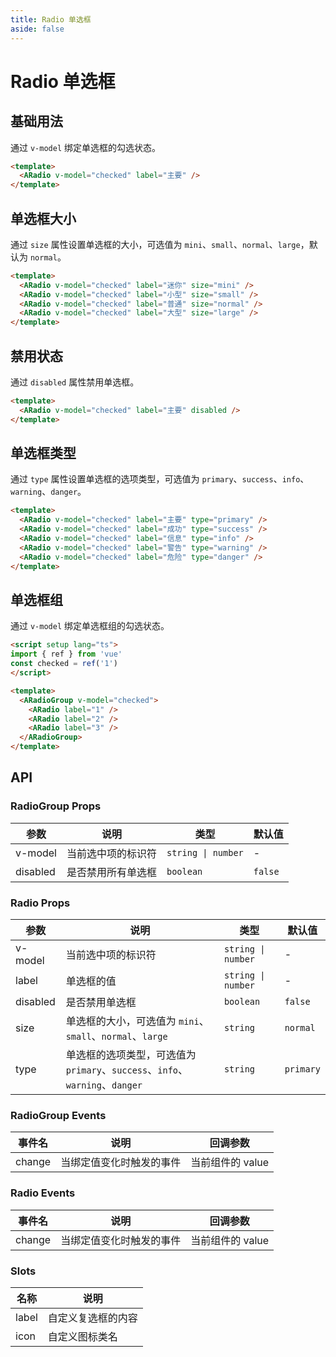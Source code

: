 ```yaml
---
title: Radio 单选框
aside: false
---
```


# Radio 单选框

## 基础用法

通过 `v-model` 绑定单选框的勾选状态。

```html
<template>
  <ARadio v-model="checked" label="主要" />
</template>
```

## 单选框大小

通过 `size` 属性设置单选框的大小，可选值为 `mini`、`small`、`normal`、`large`，默认为 `normal`。

```html
<template>
  <ARadio v-model="checked" label="迷你" size="mini" />
  <ARadio v-model="checked" label="小型" size="small" />
  <ARadio v-model="checked" label="普通" size="normal" />
  <ARadio v-model="checked" label="大型" size="large" />
</template>
```

## 禁用状态

通过 `disabled` 属性禁用单选框。

```html
<template>
  <ARadio v-model="checked" label="主要" disabled />
</template>
```

## 单选框类型

通过 `type` 属性设置单选框的选项类型，可选值为 `primary`、`success`、`info`、`warning`、`danger`。

```html
<template>
  <ARadio v-model="checked" label="主要" type="primary" />
  <ARadio v-model="checked" label="成功" type="success" />
  <ARadio v-model="checked" label="信息" type="info" />
  <ARadio v-model="checked" label="警告" type="warning" />
  <ARadio v-model="checked" label="危险" type="danger" />
</template>
```

## 单选框组

通过 `v-model` 绑定单选框组的勾选状态。

```html
<script setup lang="ts">
import { ref } from 'vue'
const checked = ref('1')
</script>

<template>
  <ARadioGroup v-model="checked">
    <ARadio label="1" />
    <ARadio label="2" />
    <ARadio label="3" />
  </ARadioGroup>
</template>
```

## API

### RadioGroup Props

| 参数 | 说明 | 类型 | 默认值 |
| --- | --- | --- | --- |
| v-model | 当前选中项的标识符 | `string \| number` | - |
| disabled | 是否禁用所有单选框 | `boolean` | `false` |

### Radio Props

| 参数 | 说明 | 类型 | 默认值 |
| --- | --- | --- | --- |
| v-model | 当前选中项的标识符 | `string \| number` | - |
| label | 单选框的值 | `string \| number` | - |
| disabled | 是否禁用单选框 | `boolean` | `false` |
| size | 单选框的大小，可选值为 `mini`、`small`、`normal`、`large` | `string` | `normal` |
| type | 单选框的选项类型，可选值为 `primary`、`success`、`info`、`warning`、`danger` | `string` | `primary` |

### RadioGroup Events

| 事件名 | 说明 | 回调参数 |
| --- | --- | --- |
| change | 当绑定值变化时触发的事件 | 当前组件的 value |

### Radio Events

| 事件名 | 说明 | 回调参数 |
| --- | --- | --- |
| change | 当绑定值变化时触发的事件 | 当前组件的 value |

### Slots

| 名称 | 说明 |
| --- | --- |
| label | 自定义复选框的内容 |
| icon | 自定义图标类名 | `string` | - |
